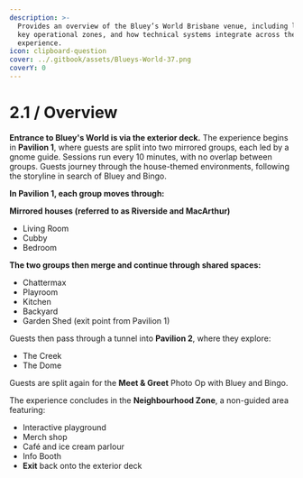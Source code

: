```yaml
---
description: >-
  Provides an overview of the Bluey’s World Brisbane venue, including layout,
  key operational zones, and how technical systems integrate across the
  experience.
icon: clipboard-question
cover: ../.gitbook/assets/Blueys-World-37.png
coverY: 0
---
```


# 2.1 / Overview

**Entrance to Bluey's World is via the exterior deck.** The experience begins in **Pavilion 1**, where guests are split into two mirrored groups, each led by a gnome guide. Sessions run every 10 minutes, with no overlap between groups. Guests journey through the house-themed environments, following the storyline in search of Bluey and Bingo.

**In Pavilion 1, each group moves through:**

**Mirrored houses (referred to as Riverside and MacArthur)**

* Living Room
* Cubby
* Bedroom

**The two groups then merge and continue through shared spaces:**

* Chattermax
* Playroom
* Kitchen
* Backyard
* Garden Shed (exit point from Pavilion 1)

Guests then pass through a tunnel into **Pavilion 2**, where they explore:

* The Creek
* The Dome

Guests are split again for the **Meet & Greet** Photo Op with Bluey and Bingo.

The experience concludes in the **Neighbourhood Zone**, a non-guided area featuring:

* Interactive playground
* Merch shop
* Café and ice cream parlour
* Info Booth
* **Exit** back onto the exterior deck
